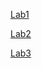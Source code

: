 [Lab1](https://github.com/DILIPKUMARJAULA/AIML-LABS/blob/main/Lab01-AIML.ipynb)

[Lab2](https://github.com/DILIPKUMARJAULA/AIML-LABS/blob/main/Lab02-AIML.ipynb)

[Lab3](https://github.com/DILIPKUMARJAULA/AIML-LABS/blob/main/Lab03-AIML.ipynb)
